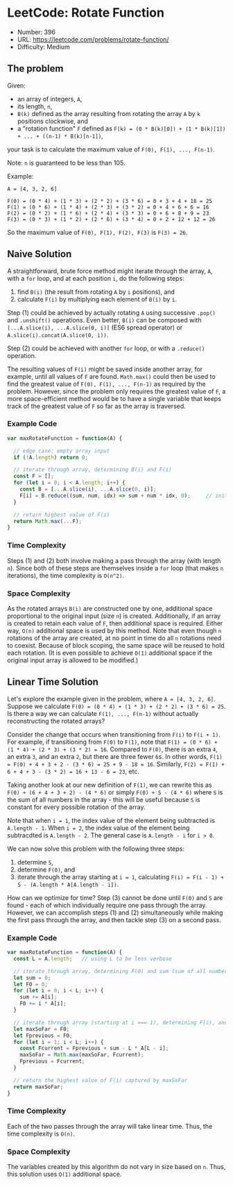 # LeetCode: Rotate Function

- Number: 396
- URL: https://leetcode.com/problems/rotate-function/
- Difficulty: Medium

## The problem

Given:
- an array of integers, `A`,
- its length, `n`,
- `B(k)` defined as the array resulting from rotating the array `A` by `k` positions clockwise, and
- a "rotation function" `F` defined as `F(k) = (0 * B(k)[0]) + (1 * B(k)[1]) + ... + ((n-1) * B(k)[n-1])`,

your task is to calculate the maximum value of `F(0), F(1), ..., F(n-1)`.

Note: `n` is guaranteed to be less than 105.

Example:

```
A = [4, 3, 2, 6]

F(0) = (0 * 4) + (1 * 3) + (2 * 2) + (3 * 6) = 0 + 3 + 4 + 18 = 25
F(1) = (0 * 6) + (1 * 4) + (2 * 3) + (3 * 2) = 0 + 4 + 6 + 6 = 16
F(2) = (0 * 2) + (1 * 6) + (2 * 4) + (3 * 3) = 0 + 6 + 8 + 9 = 23
F(3) = (0 * 3) + (1 * 2) + (2 * 6) + (3 * 4) = 0 + 2 + 12 + 12 = 26
```

So the maximum value of `F(0), F(1), F(2), F(3)` is `F(3) = 26`.

## Naive Solution

A straightforward, brute force method might iterate through the array, `A`, with a `for` loop, and at each position `i`, do the following steps:

1. find `B(i)` (the result from rotating `A` by `i` positions), and
2. calculate `F(i)` by multiplying each element of `B(i)` by `i`.

Step (1) could be achieved by actually rotating `A` using successive `.pop()` and `.unshift()` operations. Even better, `B(i)` can be composed with `[...A.slice(i), ...A.slice(0, i)]` (ES6 spread operator) or `A.slice(i).concat(A.slice(0, i))`.

Step (2) could be achieved with another `for` loop, or with a `.reduce()` operation.

The resulting values of `F(i)` might be saved inside another array, for example, until all values of `F` are found. `Math.max()` could then be used to find the greatest value of `F(0), F(1), ..., F(n-1)` as required by the problem. However, since the problem only requires the greatest value of `F`, a more space-efficient method would be to have a single variable that keeps track of the greatest value of `F` so far as the array is traversed.

### Example Code

```js
var maxRotateFunction = function(A) {

  // edge case: empty array input
  if (!A.length) return 0;

  // iterate through array, determining B(i) and F(i)
  const F = [];
  for (let i = 0; i < A.length; i++) {
    const B = [...A.slice(i), ...A.slice(0, i)];
    F[i] = B.reduce((sum, num, idx) => sum + num * idx, 0);     // initialValue of 0 is required!
  }

  // return highest value of F(i)
  return Math.max(...F);
}
```

### Time Complexity

Steps (1) and (2) both involve making a pass through the array (with length `n`). Since both of these steps are themselves inside a `for` loop (that makes `n` iterations), the time complexity is `O(n^2)`.

### Space Complexity

As the rotated arrays `B(i)` are constructed one by one, additional space proportional to the original input (size `n`) is created. Additionally, if an array is created to retain each value of `F`, then additional space is required. Either way, `O(n)` additional space is used by this method. Note that even though `n` rotations of the array are created, at no point in time do all `n` rotations need to coexist. Because of block scoping, the same space will be reused to hold each rotation. (It is even possible to achieve `O(1)` additional space if the original input array is allowed to be modified.)

## Linear Time Solution

Let's explore the example given in the problem, where `A = [4, 3, 2, 6]`. Suppose we calculate `F(0) = (0 * 4) + (1 * 3) + (2 * 2) + (3 * 6) = 25`. Is there a way we can calculate `F(1), ..., F(n-1)` without actually reconstructing the rotated arrays?

Consider the change that occurs when transitioning from `F(i)` to `F(i + 1)`. For example, if transitioning from `F(0)` to `F(1)`, note that `F(1) = (0 * 6) + (1 * 4) + (2 * 3) + (3 * 2) = 16`. Compared to `F(0)`, there is an extra `4`, an extra `3`, and an extra `2`, but there are three fewer `6`s. In other words, `F(1) = F(0) + 4 + 3 + 2 - (3 * 6) = 25 + 9 - 18 = 16`. Similarly, `F(2) = F(1) + 6 + 4 + 3 - (3 * 2) = 16 + 13 - 6 = 23`, etc.

Taking another look at our new definition of `F(1)`, we can rewrite this as `F(0) + (6 + 4 + 3 + 2) - (4 * 6)` or simply `F(0) + S - (4 * 6)` where `S` is the sum of all numbers in the array - this will be useful because `S` is constant for every possible rotation of the array.

Note that when `i = 1`, the index value of the element being subtracted is `A.length - 1`. When `i = 2`, the index value of the element being subtracdted is `A.length - 2`. The general case is `A.length - i` for `i > 0`.

We can now solve this problem with the following three steps:

1. determine `S`,
2. determine `F(0)`, and
3. iterate through the array starting at `i = 1`, calculating `F(i) = F(i - 1) + S - (A.length * A[A.length - i])`.

How can we optimize for time? Step (3) cannot be done until `F(0)` and `S` are found - each of which individually require one pass through the array. However, we can accomplish steps (1) and (2) simultaneously while making the first pass through the array, and then tackle step (3) on a second pass.

### Example Code

```js
var maxRotateFunction = function(A) {
  const L = A.length;   // using L to be less verbose

  // iterate through array, determining F(0) and sum (sum of all numbers in A)
  let sum = 0;
  let F0 = 0;
  for (let i = 0; i < L; i++) {
    sum += A[i];
    F0 += i * A[i];
  }

  // iterate through array (starting at i === 1), determining F(i), and checking if it is greater than maxSoFar
  let maxSoFar = F0;
  let Fprevious = F0;
  for (let i = 1; i < L; i++) {
    const Fcurrent = Fprevious + sum - L * A[L - i];
    maxSoFar = Math.max(maxSoFar, Fcurrent);
    Fprevious = Fcurrent;
  }

  // return the highest value of F(i) captured by maxSoFar
  return maxSoFar;
}
```

### Time Complexity

Each of the two passes through the array will take linear time. Thus, the time complexity is `O(n)`.

### Space Complexity

The variables created by this algorithm do not vary in size based on `n`. Thus, this solution uses `O(1)` additional space.